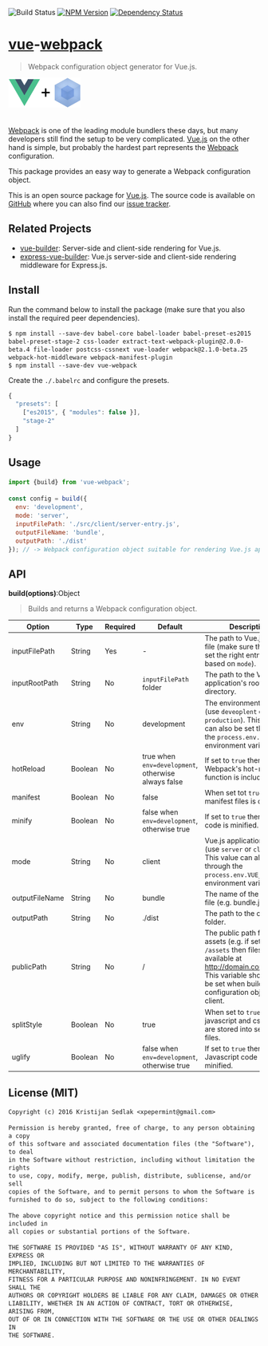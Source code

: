 ![Build Status](https://travis-ci.org/xpepermint/vue-webpack.svg?branch=master)&nbsp;[![NPM Version](https://badge.fury.io/js/vue-webpack.svg)](https://badge.fury.io/js/vue-webpack)&nbsp;[![Dependency Status](https://gemnasium.com/xpepermint/vue-webpack.svg)](https://gemnasium.com/xpepermint/vue-webpack)

# [vue](http://vuejs.org)-[webpack](https://webpack.github.io)

> Webpack configuration object generator for Vue.js.

<img src="logo.png" height="60" style="margin-bottom: 20px" />

[Webpack](https://webpack.github.io) is one of the leading module bundlers these days, but many developers still find the setup to be very complicated. [Vue.js](http://vuejs.org) on the other hand is simple, but probably the hardest part represents the [Webpack](https://webpack.github.io) configuration.

This package provides an easy way to generate a Webpack configuration object.

This is an open source package for [Vue.js](http://vuejs.org/). The source code is available on [GitHub](https://github.com/xpepermint/vue-webpack) where you can also find our [issue tracker](https://github.com/xpepermint/vue-webpack/issues).

## Related Projects

* [vue-builder](https://github.com/xpepermint/vue-builder): Server-side and client-side rendering for Vue.js.
* [express-vue-builder](https://github.com/xpepermint/express-vue-builder): Vue.js server-side and client-side rendering middleware for Express.js.

## Install

Run the command below to install the package (make sure that you also install the required peer dependencies).

```
$ npm install --save-dev babel-core babel-loader babel-preset-es2015 babel-preset-stage-2 css-loader extract-text-webpack-plugin@2.0.0-beta.4 file-loader postcss-cssnext vue-loader webpack@2.1.0-beta.25 webpack-hot-middleware webpack-manifest-plugin
$ npm install --save-dev vue-webpack
```

Create the `./.babelrc` and configure the presets.

```js
{
  "presets": [
    ["es2015", { "modules": false }],
    "stage-2"
  ]
}
```

## Usage

```js
import {build} from 'vue-webpack';

const config = build({
  env: 'development',
  mode: 'server',
  inputFilePath: './src/client/server-entry.js',
  outputFileName: 'bundle',
  outputPath: './dist'
}); // -> Webpack configuration object suitable for rendering Vue.js applications.
```

## API

**build(options)**:Object

> Builds and returns a Webpack configuration object.

| Option | Type | Required | Default | Description
|--------|------|----------|---------|------------
| inputFilePath | String | Yes | - | The path to Vue.js entry file (make sure that you set the right entry file based on `mode`).
| inputRootPath | String | No | `inputFilePath` folder | The path to the Vue.js application's root directory.
| env | String | No | development | The environment name (use `deveoplent` or `production`). This value can also be set through the `process.env.NODE_ENV` environment variable.
| hotReload | Boolean | No | true when `env=development`, otherwise always false | If set to `true` then Webpack's hot-reload function is included.
| manifest | Boolean | No | false | When set tot `true`, the manifest files is created.
| minify | Boolean | No | false when `env=development`, otherwise true | If set to `true` then CSS code is minified.
| mode | String | No | client | Vue.js application mode (use `server` or `client`). This value can also be set through the `process.env.VUE_ENV` environment variable.
| outputFileName | String | No | bundle | The name of the bundle file (e.g. bundle.js).
| outputPath | String | No | ./dist | The path to the output folder.
| publicPath | String | No | / | The public path for the assets (e.g. if set to `/assets` then files are available at http://domain.com/assets). This variable should only be set when building a configuration object for a client.
| splitStyle | Boolean | No | true | When set to `true`, javascript and css code are stored into separated files.
| uglify | Boolean | No | false when `env=development`, otherwise true | If set to `true` then Javascript code is minified.

## License (MIT)

```
Copyright (c) 2016 Kristijan Sedlak <xpepermint@gmail.com>

Permission is hereby granted, free of charge, to any person obtaining a copy
of this software and associated documentation files (the "Software"), to deal
in the Software without restriction, including without limitation the rights
to use, copy, modify, merge, publish, distribute, sublicense, and/or sell
copies of the Software, and to permit persons to whom the Software is
furnished to do so, subject to the following conditions:

The above copyright notice and this permission notice shall be included in
all copies or substantial portions of the Software.

THE SOFTWARE IS PROVIDED "AS IS", WITHOUT WARRANTY OF ANY KIND, EXPRESS OR
IMPLIED, INCLUDING BUT NOT LIMITED TO THE WARRANTIES OF MERCHANTABILITY,
FITNESS FOR A PARTICULAR PURPOSE AND NONINFRINGEMENT. IN NO EVENT SHALL THE
AUTHORS OR COPYRIGHT HOLDERS BE LIABLE FOR ANY CLAIM, DAMAGES OR OTHER
LIABILITY, WHETHER IN AN ACTION OF CONTRACT, TORT OR OTHERWISE, ARISING FROM,
OUT OF OR IN CONNECTION WITH THE SOFTWARE OR THE USE OR OTHER DEALINGS IN
THE SOFTWARE.
```
